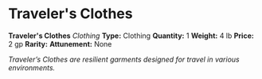 # Traveler's Clothes

**Traveler's Clothes**
_Clothing_
**Type:** Clothing
**Quantity:** 1
**Weight:** 4 lb
**Price:** 2 gp
**Rarity:** 
**Attunement:** None

*Traveler’s Clothes are resilient garments designed for travel in various environments.*